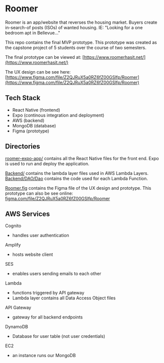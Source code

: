 # Roomer

Roomer is an app/website that reverses the housing market.  Buyers create in-search-of posts (ISOs) of wanted housing.  IE: "Looking for a one bedroom apt in Bellevue..."

This repo contains the final MVP prototype.  This prototype was created as the capstone project of 5 students over the course of two semesters.

The final prototype can be viewed at: [https://www.roomerhasit.net/](https://www.roomerhasit.net/)

The UX design can be see here: [https://www.figma.com/file/Z2QJRuX5a0RZ6fZ00GSlfp/Roomer](https://www.figma.com/file/Z2QJRuX5a0RZ6fZ00GSlfp/Roomer)

## Tech Stack
 - React Native (frontend)
 - Expo (continous integration and deployment)
 - AWS (backend)
 - MongoDB (database)
 - Figma (prototype)

## Directories

[roomer-expo-app/](roomer-expo-app/) contains all the React Native files for the front end. Expo is used to run and deploy the application.

[Backend/](Backend/) contains the lambda layer files used in AWS Lambda Layers. [Backend/DAO/Dao](Backend/DAO/Dao) contains the code used for each Lambda Function.

[Roomer.fig](Roomer.fig) contains the Figma file of the UX design and prototype.  This prototype can also be see online: [figma.com/file/Z2QJRuX5a0RZ6fZ00GSlfp/Roomer](https://www.figma.com/file/Z2QJRuX5a0RZ6fZ00GSlfp/Roomer)

## AWS Services

Cognito
 - handles user authentication

Amplify
 - hosts website client

SES
 - enables users sending emails to each other

Lambda
 - functions triggered by API gateway
 - Lambda layer contains all Data Access Object files

API Gateway
 - gateway for all backend endpoints

DynamoDB
 - Database for user table (not user credentials)

EC2
 - an instance runs our MongoDB
